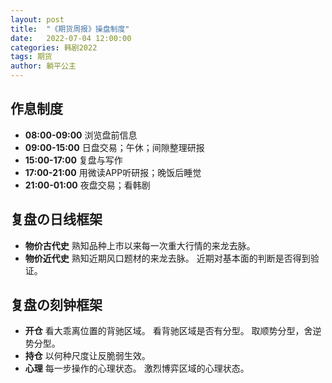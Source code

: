 ```yaml
---
layout: post
title:  "《期货周报》操盘制度"
date:   2022-07-04 12:00:00
categories: 韩剧2022
tags: 期货
author: 躺平公主
---
```


## 作息制度
* **08:00-09:00** 浏览盘前信息
* **09:00-15:00** 日盘交易；午休；间隙整理研报
* **15:00-17:00** 复盘与写作
* **17:00-21:00** 用微读APP听研报；晚饭后睡觉
* **21:00-01:00** 夜盘交易；看韩剧

## 复盘の日线框架
* **物价古代史**
熟知品种上市以来每一次重大行情的来龙去脉。
* **物价近代史**
熟知近期风口题材的来龙去脉。
近期对基本面的判断是否得到验证。

## 复盘の刻钟框架
* **开仓**
看大乖离位置的背驰区域。
看背驰区域是否有分型。 
取顺势分型，舍逆势分型。
* **持仓**
以何种尺度让反脆弱生效。
* **心理**
每一步操作的心理状态。
激烈博弈区域的心理状态。
